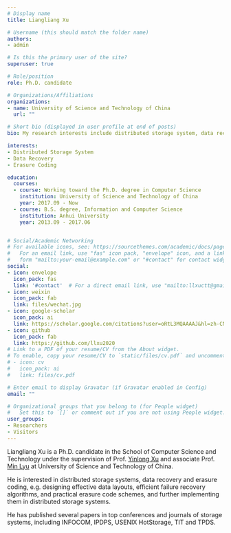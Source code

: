 ```yaml
---
# Display name
title: Liangliang Xu

# Username (this should match the folder name)
authors:
- admin

# Is this the primary user of the site?
superuser: true

# Role/position
role: Ph.D. candidate

# Organizations/Affiliations
organizations:
- name: University of Science and Technology of China
  url: ""

# Short bio (displayed in user profile at end of posts)
bio: My research interests include distributed storage system, data recovery and erasure coding.

interests:
- Distributed Storage System
- Data Recovery
- Erasure Coding

education:
  courses:
  - course: Working toward the Ph.D. degree in Computer Science
    institution: University of Science and Technology of China
    year: 2017.09 - Now
  - course: B.S. degree, Information and Computer Science
    institution: Anhui University
    year: 2013.09 - 2017.06


# Social/Academic Networking
# For available icons, see: https://sourcethemes.com/academic/docs/page-builder/#icons
#   For an email link, use "fas" icon pack, "envelope" icon, and a link in the
#   form "mailto:your-email@example.com" or "#contact" for contact widget.
social:
- icon: envelope
  icon_pack: fas
  link: '#contact'  # For a direct email link, use "mailto:llxuctt@gmail.com".
- icon: weixin
  icon_pack: fab
  link: files/wechat.jpg
- icon: google-scholar
  icon_pack: ai
  link: https://scholar.google.com/citations?user=oRtL3MQAAAAJ&hl=zh-CN
- icon: github
  icon_pack: fab
  link: https://github.com/llxu2020
# Link to a PDF of your resume/CV from the About widget.
# To enable, copy your resume/CV to `static/files/cv.pdf` and uncomment the lines below.
# - icon: cv
#   icon_pack: ai
#   link: files/cv.pdf

# Enter email to display Gravatar (if Gravatar enabled in Config)
email: ""

# Organizational groups that you belong to (for People widget)
#   Set this to `[]` or comment out if you are not using People widget.
user_groups:
- Researchers
- Visitors
---
```


<p align="left">

Liangliang Xu is a Ph.D. candidate in the School of Computer Science and Technology under the supervision of Prof. [Yinlong Xu](https://cs.ustc.edu.cn/2010/0614/c3050a23892/page.htm)  and associate Prof. [Min Lyu](https://cs.ustc.edu.cn/2019/0916/c3049a391445/page.htm) at University of Science and Technology of China. 

He is interested in distributed storage systems, data recovery and erasure coding, e.g. designing effective data layouts, efficient failure recovery algorithms, and practical erasure code schemes, and further implementing them in distributed storage systems. 

He has published several papers in top conferences and journals of storage systems, including INFOCOM, IPDPS, USENIX HotStorage, TIT and TPDS.

</p>

 